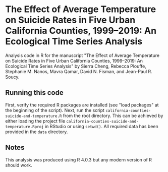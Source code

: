 # The Effect of Average Temperature on Suicide Rates in Five Urban California Counties, 1999–⁠2019: An Ecological Time Series Analysis

Analysis code in R for the manuscript "The Effect of Average Temperature on Suicide Rates in Five Urban California Counties, 1999–⁠2019: An Ecological Time Series Analysis" by Sierra Cheng, Rebecca Plouffe, Stephanie M. Nanos, Mavra Qamar, David N. Fisman, and Jean-Paul R. Soucy.

## Running this code

First, verify the required R packages are installed (see "load packages" at the beginning of the script). Next, run the script `california-counties-suicide-and-temperature.R` from the root directory. This can be achieved by either loading the project file `california-counties-suicide-and-temperature.Rproj` in RStudio or using `setwd()`. All required data has been provided in the `data` directory.

## Notes

This analysis was produced using R 4.0.3 but any modern version of R should work.